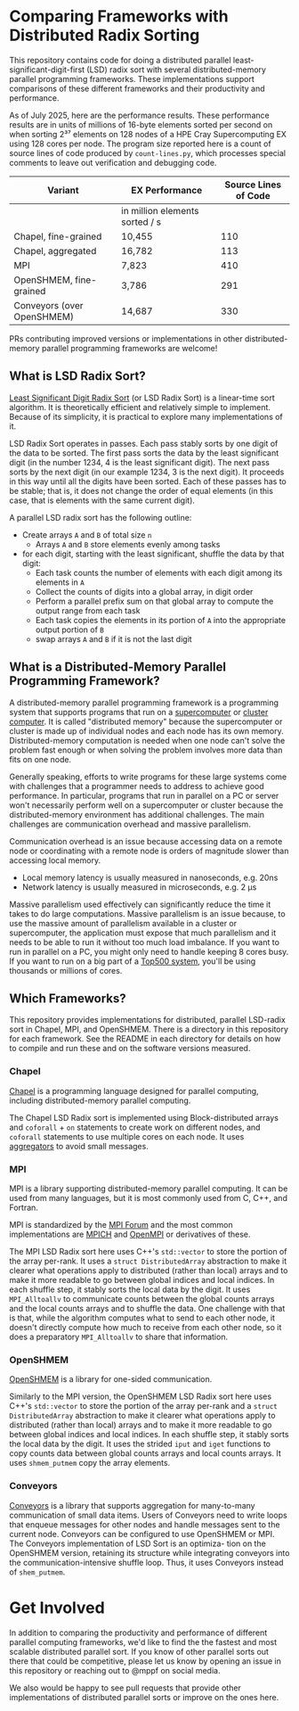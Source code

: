 # Comparing Frameworks with Distributed Radix Sorting

This repository contains code for doing a distributed parallel
least-significant-digit-first (LSD) radix sort with several
distributed-memory parallel programming frameworks. These implementations
support comparisons of these different frameworks and their productivity
and performance.

As of July 2025, here are the performance results. These performance
results are in units of millions of 16-byte elements sorted per second on
when sorting 2³⁷ elements on 128 nodes of a HPE Cray Supercomputing EX
using 128 cores per node. The program size reported here is a count of
source lines of code produced by ``count-lines.py``, which processes
special comments to leave out verification and debugging code.

| Variant              | EX Performance           | Source Lines of Code |
| ---                  | ---                   | ---                  |
|                      | in million elements sorted / s |             |
| Chapel, fine-grained | 10,455                | 110                  |
| Chapel, aggregated   | 16,782                | 113                  |
| MPI                  | 7,823                 | 410                  |
| OpenSHMEM, fine-grained  | 3,786             | 291                  |
| Conveyors (over OpenSHMEM)  | 14,687         | 330                  |

PRs contributing improved versions or implementations in other
distributed-memory parallel programming frameworks are welcome!

## What is LSD Radix Sort?

[Least Significant Digit Radix Sort](https://en.wikipedia.org/wiki/Radix_sort)
(or LSD Radix Sort) is a linear-time sort algorithm. It is theoretically
efficient and relatively simple to implement. Because of its simplicity,
it is practical to explore many implementations of it.

LSD Radix Sort operates in passes. Each pass stably sorts by one digit of
the data to be sorted. The first pass sorts the data by the least
significant digit (in the number 1234, 4 is the least significant digit).
The next pass sorts by the next digit (in our example 1234, 3 is the next
digit).  It proceeds in this way until all the digits have been sorted.
Each of these passes has to be stable; that is, it does not change the
order of equal elements (in this case, that is elements with the same
current digit).

A parallel LSD radix sort has the following outline:

* Create arrays `A` and `B` of total size `n`
  * Arrays `A` and `B` store elements evenly among tasks
* for each digit, starting with the least significant, shuffle the data
  by that digit:
  * Each task counts the number of elements with each digit among its
    elements in `A`
  * Collect the counts of digits into a global array, in digit order
  * Perform a parallel prefix sum on that global array to compute the
    output range from each task
  *  Each task copies the elements in its portion of `A` into the
     appropriate output portion of `B`
  * swap arrays `A` and `B` if it is not the last digit


## What is a Distributed-Memory Parallel Programming Framework?

A distributed-memory parallel programming framework is a programming
system that supports programs that run on a
[supercomputer](https://en.wikipedia.org/wiki/Supercomputer)
or [cluster computer](https://en.wikipedia.org/wiki/Computer_cluster).
It is called "distributed memory" because the supercomputer or cluster is
made up of individual nodes and each node has its own memory.
Distributed-memory computation is needed when one node can't solve the
problem fast enough or when solving the problem involves more data than
fits on one node.

Generally speaking, efforts to write programs for these large systems
come with challenges that a programmer needs to address to
achieve good performance. In particular, programs that run in parallel on
a PC or server won't necessarily perform well on a supercomputer or
cluster because the distributed-memory environment has additional
challenges. The main challenges are communication overhead and massive
parallelism.

Communication overhead is an issue because accessing data on a remote
node or coordinating with a remote node is orders of magnitude slower
than accessing local memory.
 * Local memory latency is usually measured in nanoseconds, e.g. 20ns
 * Network latency is usually measured in microseconds, e.g. 2 μs

Massive parallelism used effectively can significantly reduce the time
it takes to do large computations.
Massive parallelism is an issue because, to use the massive amount of
parallelism available in a cluster or supercomputer, the application must
expose that much parallelism and it needs to be able to run it without
too much load imbalance. If you want to run in parallel on a PC, you
might only need to handle keeping 8 cores busy. If you want to run on a
big part of a [Top500 system](https://en.wikipedia.org/wiki/TOP500),
you'll be using thousands or millions of cores.

## Which Frameworks?

This repository provides implementations for distributed,
parallel LSD-radix sort in Chapel, MPI, and OpenSHMEM.
There is a directory in this repository for each framework. See the
README in each directory for details on how to compile and run these and
on the software versions measured.

### Chapel

[Chapel](https://chapel-lang.org/) is a programming language designed for
parallel computing, including distributed-memory parallel computing.

The Chapel LSD Radix sort is implemented using Block-distributed arrays
and `coforall` + `on` statements to create work on different nodes, and
`coforall` statements to use multiple cores on each node. It uses
[aggregators](https://chapel-lang.org/docs/modules/packages/CopyAggregation.html)
to avoid small messages.

### MPI

MPI is a library supporting distributed-memory parallel computing. It can
be used from many languages, but it is most commonly used from C, C++, and
Fortran.

MPI is standardized by the [MPI Forum](https://www.mpi-forum.org/) and
the most common implementations are [MPICH](https://www.mpich.org/) and
[OpenMPI](https://www.open-mpi.org/) or derivatives of these.

The MPI LSD Radix sort here uses C++'s `std::vector` to store the portion
of the array per-rank. It uses a `struct DistributedArray` abstraction to
make it clearer what operations apply to distributed (rather than local)
arrays and to make it more readable to go between global indices and
local indices. In each shuffle step, it stably sorts the local data by
the digit. It uses `MPI_Alltoallv` to communicate counts between the
global counts arrays and the local counts arrays and to shuffle the data.
One challenge with that is that, while the algorithm computes what to
send to each other node, it doesn't directly compute how much to receive
from each other node, so it does a preparatory `MPI_Alltoallv` to share
that information.


### OpenSHMEM

[OpenSHMEM](http://openshmem.org/) is a library for one-sided
communication.

Similarly to the MPI version, the OpenSHMEM LSD Radix sort here uses
C++'s `std::vector` to store the portion of the array per-rank and a
`struct DistributedArray` abstraction to make it clearer what operations
apply to distributed (rather than local) arrays and to make it more
readable to go between global indices and local indices. In each shuffle
step, it stably sorts the local data by the digit. It uses the strided
`iput` and `iget` functions to copy counts data between global counts
arrays and local counts arrays. It uses `shmem_putmem` copy the array
elements.

### Conveyors

[Conveyors](https://github.com/jdevinney/bale/blob/master/docs/uconvey.pdf)
is a library that supports aggregation for many-to-many communication of
small data items. Users of Conveyors need to write loops that enqueue
messages for other nodes and handle messages sent to the current node.
Conveyors can be configured to use OpenSHMEM or MPI.  The Conveyors
implementation of LSD Sort is an optimiza- tion on the OpenSHMEM version,
retaining its structure while integrating conveyors into the
communication-intensive shuffle loop. Thus, it uses Conveyors instead of
`shem_putmem`.


# Get Involved

In addition to comparing the productivity and performance of different
parallel computing frameworks, we'd like to find the the fastest and most
scalable distributed parallel sort. If you know of other parallel sorts
out there that could be competitive, please let us know by opening an
issue in this repository or reaching out to @mppf on social media.

We also would be happy to see pull requests that provide other
implementations of distributed parallel sorts or improve
on the ones here.

